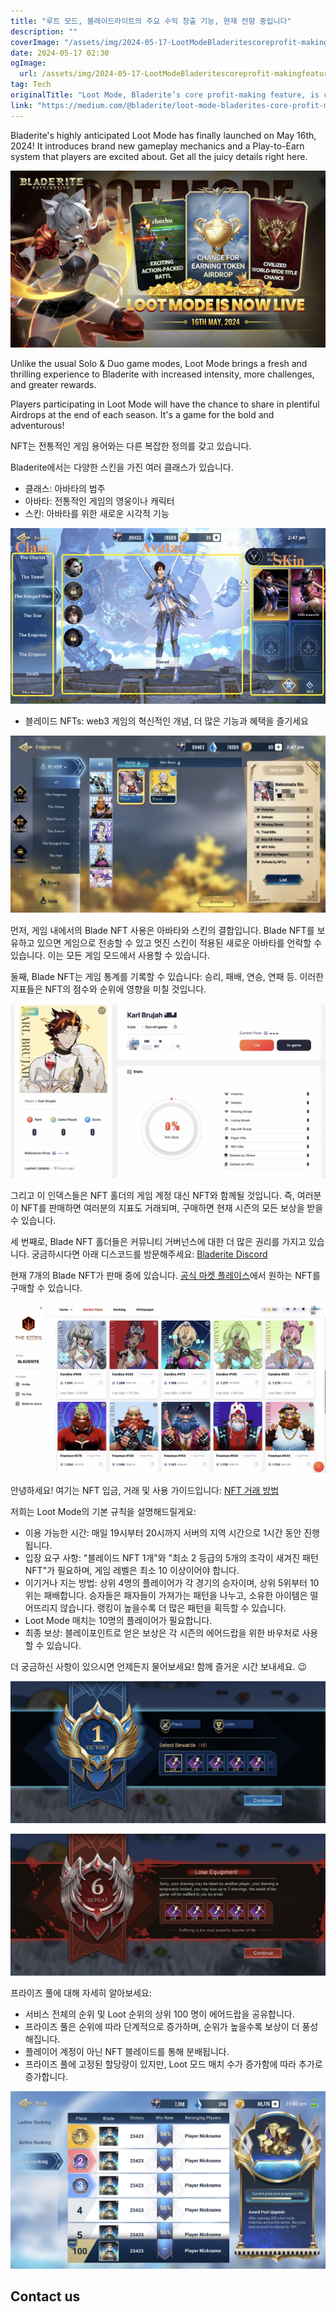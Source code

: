```yaml
---
title: "루트 모드, 블레이드라이트의 주요 수익 창출 기능, 현재 전향 중입니다"
description: ""
coverImage: "/assets/img/2024-05-17-LootModeBladeritescoreprofit-makingfeatureiscurrentlyinfullswing_0.png"
date: 2024-05-17 02:30
ogImage: 
  url: /assets/img/2024-05-17-LootModeBladeritescoreprofit-makingfeatureiscurrentlyinfullswing_0.png
tag: Tech
originalTitle: "Loot Mode, Bladerite’s core profit-making feature, is currently in full swing"
link: "https://medium.com/@bladerite/loot-mode-bladerites-core-profit-making-feature-is-currently-in-full-swing-6c6114c2f352"
---
```



Bladerite's highly anticipated Loot Mode has finally launched on May 16th, 2024! It introduces brand new gameplay mechanics and a Play-to-Earn system that players are excited about. Get all the juicy details right here.

![Loot Mode Launch](/assets/img/2024-05-17-LootModeBladeritescoreprofit-makingfeatureiscurrentlyinfullswing_0.png)

Unlike the usual Solo & Duo game modes, Loot Mode brings a fresh and thrilling experience to Bladerite with increased intensity, more challenges, and greater rewards.

Players participating in Loot Mode will have the chance to share in plentiful Airdrops at the end of each season. It's a game for the bold and adventurous!

<div class="content-ad"></div>

NFT는 전통적인 게임 용어와는 다른 복잡한 정의를 갖고 있습니다.

Bladerite에서는 다양한 스킨을 가진 여러 클래스가 있습니다.

- 클래스: 아바타의 범주
- 아바타: 전통적인 게임의 영웅이나 캐릭터
- 스킨: 아바타를 위한 새로운 시각적 기능

![이미지](/assets/img/2024-05-17-LootModeBladeritescoreprofit-makingfeatureiscurrentlyinfullswing_1.png)

<div class="content-ad"></div>

- 블레이드 NFTs: web3 게임의 혁신적인 개념, 더 많은 기능과 혜택을 즐기세요

![Blade NFTs](/assets/img/2024-05-17-LootModeBladeritescoreprofit-makingfeatureiscurrentlyinfullswing_2.png)

먼저, 게임 내에서의 Blade NFT 사용은 아바타와 스킨의 결합입니다. Blade NFT를 보유하고 있으면 게임으로 전송할 수 있고 멋진 스킨이 적용된 새로운 아바타를 언락할 수 있습니다. 이는 모든 게임 모드에서 사용할 수 있습니다.

둘째, Blade NFT는 게임 통계를 기록할 수 있습니다: 승리, 패배, 연승, 연패 등. 이러한 지표들은 NFT의 점수와 순위에 영향을 미칠 것입니다.

<div class="content-ad"></div>

![Blade NFTs](/assets/img/2024-05-17-LootModeBladeritescoreprofit-makingfeatureiscurrentlyinfullswing_3.png)

그리고 이 인덱스들은 NFT 홀더의 게임 계정 대신 NFT와 함께될 것입니다. 즉, 여러분이 NFT를 판매하면 여러분의 지표도 거래되며, 구매하면 현재 시즌의 모든 보상을 받을 수 있습니다.

세 번째로, Blade NFT 홀더들은 커뮤니티 거버넌스에 대한 더 많은 권리를 가지고 있습니다. 궁금하시다면 아래 디스코드를 방문해주세요: [Bladerite Discord](http://discord.com/invite/bladerite)

현재 7개의 Blade NFT가 판매 중에 있습니다. [공식 마켓 플레이스](https://bladerite.io/market-place)에서 원하는 NFT를 구매할 수 있습니다.

<div class="content-ad"></div>

![Loot Mode](/assets/img/2024-05-17-LootModeBladeritescoreprofit-makingfeatureiscurrentlyinfullswing_4.png)

안녕하세요! 여기는 NFT 입금, 거래 및 사용 가이드입니다: [NFT 거래 방법](https://medium.com/@Bladerite/how-to-trade-in-game-assets-bf72a528e3af)

저희는 Loot Mode의 기본 규칙을 설명해드릴게요:

- 이용 가능한 시간: 매일 19시부터 20시까지 서버의 지역 시간으로 1시간 동안 진행됩니다.
- 입장 요구 사항: "블레이드 NFT 1개"와 "최소 2 등급의 5개의 조각이 새겨진 패턴 NFT"가 필요하며, 게임 레벨은 최소 10 이상이어야 합니다.
- 이기거나 지는 방법: 상위 4명의 플레이어가 각 경기의 승자이며, 상위 5위부터 10위는 패배합니다. 승자들은 패자들이 가져가는 패턴을 나누고, 소유한 아이템은 떨어뜨리지 않습니다. 랭킹이 높을수록 더 많은 패턴을 획득할 수 있습니다.
- Loot Mode 매치는 10명의 플레이어가 필요합니다.
- 최종 보상: 블레이포인트로 얻은 보상은 각 시즌의 에어드랍을 위한 바우처로 사용할 수 있습니다.

더 궁금하신 사항이 있으시면 언제든지 물어보세요! 함께 즐거운 시간 보내세요. 😉

<div class="content-ad"></div>

![image](/assets/img/2024-05-17-LootModeBladeritescoreprofit-makingfeatureiscurrentlyinfullswing_5.png)

![image](/assets/img/2024-05-17-LootModeBladeritescoreprofit-makingfeatureiscurrentlyinfullswing_6.png)

프라이즈 풀에 대해 자세히 알아보세요:

- 서비스 전체의 순위 및 Loot 순위의 상위 100 명이 에어드랍을 공유합니다.
- 프라이즈 풀은 순위에 따라 단계적으로 증가하며, 순위가 높을수록 보상이 더 풍성해집니다.
- 플레이어 계정이 아닌 NFT 블레이드를 통해 분배됩니다.
- 프라이즈 풀에 고정된 할당량이 있지만, Loot 모드 매치 수가 증가함에 따라 추가로 증가합니다.

<div class="content-ad"></div>


![LootModeBladeritescoreprofit-makingfeatureiscurrentlyinfullswing](/assets/img/2024-05-17-LootModeBladeritescoreprofit-makingfeatureiscurrentlyinfullswing_7.png)

## Contact us
